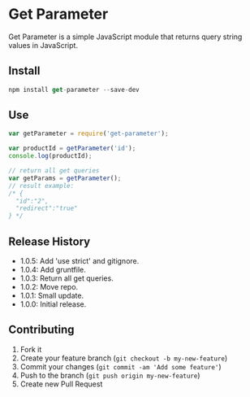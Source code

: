 Get Parameter
======

Get Parameter is a simple JavaScript module that returns query string values in JavaScript.

## Install

```js
npm install get-parameter --save-dev
```

## Use

```js
var getParameter = require('get-parameter');

var productId = getParameter('id');
console.log(productId);

// return all get queries
var getParams = getParameter();
// result example:
/* {
  "id":"2",
  "redirect":"true"
} */
```

## Release History
* 1.0.5: Add 'use strict' and gitignore.
* 1.0.4: Add gruntfile.
* 1.0.3: Return all get queries.
* 1.0.2: Move repo.
* 1.0.1: Small update.
* 1.0.0: Initial release.

## Contributing

1. Fork it
2. Create your feature branch (`git checkout -b my-new-feature`)
3. Commit your changes (`git commit -am 'Add some feature'`)
4. Push to the branch (`git push origin my-new-feature`)
5. Create new Pull Request

